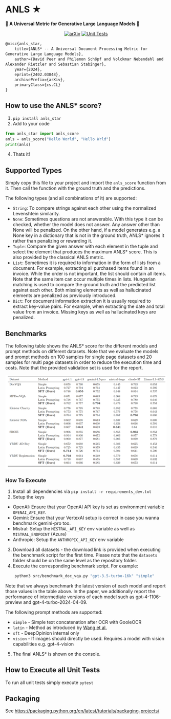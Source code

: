 # ANLS ★
**🌟 A Universal Metric for Generative Large Language Models 🌟**

<div align="center">

<a href="">[![arXiv](https://img.shields.io/badge/arXiv-2402.03848-30C251.svg)](https://arxiv.org/abs/2402.03848)</a>
<a href="">![Unit Tests](https://github.com/deepopinion/anls_star_metric/actions/workflows/test.yml/badge.svg)</a>

</div>

    @misc{anls_star,
        title={ANLS* -- A Universal Document Processing Metric for Generative Large Language Models}, 
        author={David Peer and Philemon Schöpf and Volckmar Nebendahl and Alexander Rietzler and Sebastian Stabinger},
        year={2024},
        eprint={2402.03848},
        archivePrefix={arXiv},
        primaryClass={cs.CL}
    }

## How to use the ANLS* score?
1. `pip install anls_star`
2. Add to your code

```python
from anls_star import anls_score
anls = anls_score("Hello World", "Hello Wrld")
print(anls)
```

4. Thats it!

## Supported Types
Simply copy this file to your project and import the `anls_score` function from it. Then call the function with the ground truth and the predictions. 

The following types (and all combinations of it) are supported:
- `String`: To compare strings against each other using the normalized Levenshtein similarity.
- `None`: Sometimes questions are not answerable. With this type it can be checked, whether the model does not answer. Any answer other than None will be penalized. On the other hand, if a model generates e.g. a None key in a dictionary that is not in the ground truth, ANLS* ignores it rather than penalizing or rewarding it.
- `Tuple`: Compare the given answer with each element in the tuple and select the element that produces the maximum ANLS* score. This is also provided by the classical ANLS metric.
- `List`: Sometimes it is required to information in the form of lists from a document. For example, extracting all purchased items found in an invoice. While the order is not important, the list should contain all items. Note that the same item can occur multiple times in lists. Hungarian matching is used to compare the ground truth and the predicted list against each other. Both missing elements as well as hallucinated elements are penalized as previously introduced.
- `Dict`: For document information extraction it is usually required to extract key-value pairs. For example, when extracting the date and total value from an invoice. Missing keys as well as hallucinated keys are penalized.

## Benchmarks

The following table shows the ANLS* score for the different models and prompt methods on different datasets. Note that we evaluate the models and prompt methods on 100 samples for single page datasets and 20 samples for multi page datasets in order to reduce the execution time and costs. Note that the provided validation set is used for the report.


<img src="https://raw.githubusercontent.com/deepopinion/anls_star_metric/main/assets/table.png" alt="table" width="1000"/>


### How To Execute
1. Install all dependencies via `pip install -r requirements_dev.txt`
2. Setup the keys
 - OpenAI: Ensure that your OpenAI API key is set as environment variable `OPENAI_API_KEY`. 
 - Gemini: Ensure that your VertexAI setup is correct in case you wanna benchmark gemini-pro too.
 - Mistral: Setup the `MISTRAL_API_KEY` env variable as well as `MISTRAL_ENDPOINT` (Azure)
 - Anthropic: Setup the `ANTHROPIC_API_KEY` env variable
3. Download all datasets - the download link is provided when executing the benchmark script for the first time. Please note that the `datasets` folder should be on the same level as the repository folder.
4. Execute the corresponding benchmark script. For example:

```bash
    python3 src/benchmark_doc_vqa.py "gpt-3.5-turbo-16k" "simple"
```

Note that we always benchmark the latest version of each model and report those values in the table above. In the paper, we additionally report the performance of intermediate versions of each model such as gpt-4-1106-preview and 
gpt-4-turbo-2024-04-09.


The following prompt methods are supported:
- `simple` - Simple text concatenation after OCR with GooleOCR
- `latin` - Method as introduced by [Wang et al.](https://arxiv.org/abs/2306.00526)
- `sft` - DeepOpinion internal only
- `vision` - If images should directly be used. Requires a model with vision capabilities e.g. gpt-4-vision

5. The final ANLS* is shown on the console. 



## How to Execute all Unit Tests
To run all unit tests simply execute `pytest`


## Packaging
See https://packaging.python.org/en/latest/tutorials/packaging-projects/